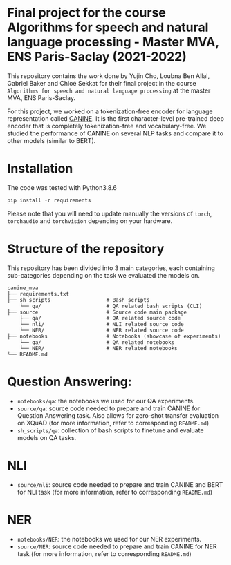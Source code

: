 # Final project for the course Algorithms for speech and natural language processing - Master MVA, ENS Paris-Saclay (2021-2022)

This repository contains the work done by Yujin Cho, Loubna Ben Allal, Gabriel Baker and Chloé Sekkat for their final 
project in the course ``Algorithms for speech and natural language processing`` at the master MVA, ENS Paris-Saclay. 

For this project, we worked on a tokenization-free encoder for language representation called [CANINE](https://arxiv.org/abs/2103.06874). 
It is the first character-level pre-trained deep encoder that is completely tokenization-free and vocabulary-free. We studied the 
performance of CANINE on several NLP tasks and compare it to other models (similar to BERT).

# Installation 

The code was tested with Python3.8.6

```python
pip install -r requirements
```

Please note that you will need to update manually the versions of ``torch``, ``torchaudio`` and ``torchvision`` depending
on your hardware.

# Structure of the repository

This repository has been divided into 3 main categories, each containing sub-categories depending on the task we evaluated
the models on. 

```
canine_mva
├── requirements.txt
├── sh_scripts                  # Bash scripts
    └── qa/                     # QA related bash scripts (CLI)
├── source                      # Source code main package   
    ├── qa/                     # QA related source code                               
    └── nli/                    # NLI related source code  
    └── NER/                    # NER related source code  
├── notebooks                   # Notebooks (showcase of experiments)
    └── qa/                     # QA related notebooks
    └── NER/                    # NER related notebooks
└── README.md
```

# Question Answering:
- ``notebooks/qa``: the notebooks we used for our QA experiments. 
- ``source/qa``: source code needed to prepare and train CANINE for Question Answering task. Also allows for zero-shot 
transfer evaluation on XQuAD (for more information, refer to corresponding ``README.md``)
- ``sh_scripts/qa``: collection of bash scripts to finetune and evaluate models on QA tasks.

# NLI
- ``source/nli``: source code needed to prepare and train CANINE and BERT for NLI task (for more information, refer to 
corresponding ``README.md``)

# NER
- ``notebooks/NER``: the notebooks we used for our NER experiments. 
- ``source/NER``: source code needed to prepare and train CANINE for NER task (for more information, refer to corresponding ``README.md``)
